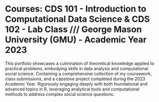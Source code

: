 # Courses: CDS 101 - Introduction to Computational Data Science & CDS 102 - Lab Class /// George Mason University (GMU) - Academic Year 2023

This portfolio showcases a culmination of theoretical knowledge applied to practical problems, embodying skills in data analysis and computational social science. Containing a comprehensive collection of my coursework, class submissions, and a capstone project completed during the 2023 Academic Year. Rigorously engaging deeply with both foundational and advanced topics in R, leveraging analytical tools and computational methods to address complex social science questions.
